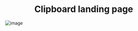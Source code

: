 **<h1 align='center'>Clipboard landing page</h1>**
![image](https://github.com/hiofadlikaakbar/Clipboard-landing-page/assets/89866871/65e01677-fae9-4a8c-b362-251800ce54ef)


